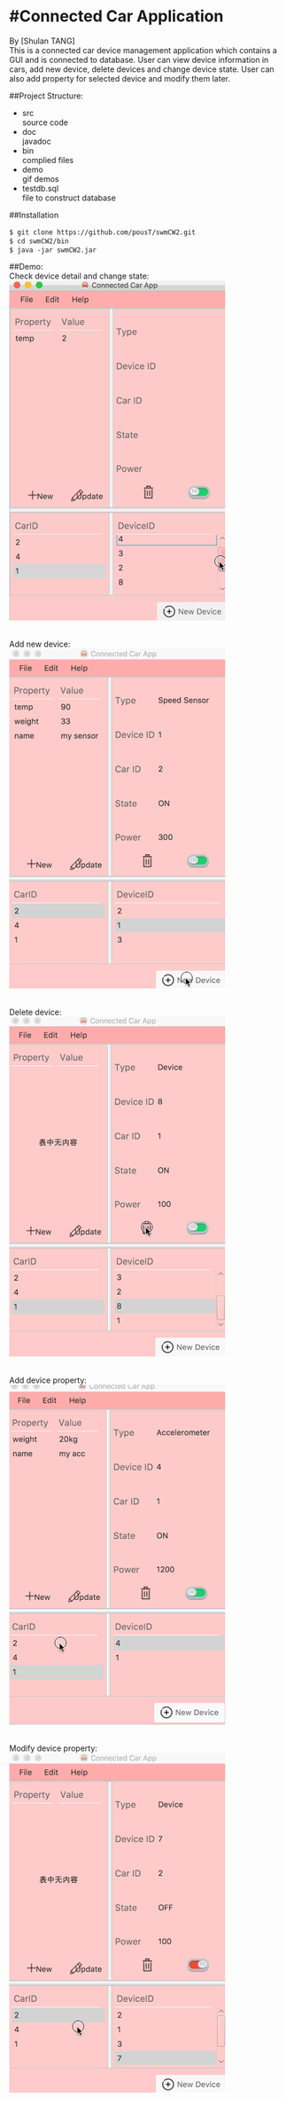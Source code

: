 #Connected Car Application
===
By [Shulan TANG]    
This is a connected car device management application which contains a GUI and is connected to database. User can view device information in cars, add new device, delete devices and change device state. User can also add property for selected device and modify them later.  

##Project Structure:
- src  
source code  
- doc  
javadoc
- bin  
complied files  
- demo  
gif demos  
- testdb.sql  
file to construct database  

##Installation
```console
$ git clone https://github.com/pousT/swmCW2.git
$ cd swmCW2/bin
$ java -jar swmCW2.jar
```

##Demo:  
Check device detail and change state:</br>
![image](https://github.com/pousT/swmCW2/blob/master/demo/checkDevice.gif)   

</br>Add new device:</br>
![image](https://github.com/pousT/swmCW2/blob/master/demo/addDevice.gif)   

</br>Delete device:</br>
![image](https://github.com/pousT/swmCW2/blob/master/demo/deleteDevice.gif)   

</br>Add device property:</br>
![image](https://github.com/pousT/swmCW2/blob/master/demo/addProperty.gif)   

</br>Modify device property:</br>
![image](https://github.com/pousT/swmCW2/blob/master/demo/updateProperty.gif)   




